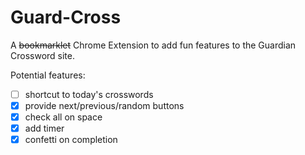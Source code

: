 # Guard-Cross

A ~~bookmarklet~~  Chrome Extension to add fun features to the Guardian Crossword site.

Potential features:
- [ ] shortcut to today's crosswords
- [x] provide next/previous/random buttons
- [x] check all on space
- [x] add timer
- [x] confetti on completion